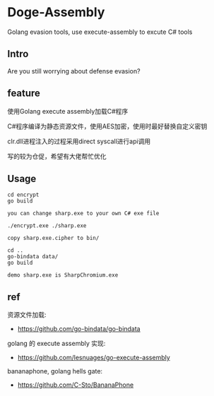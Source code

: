 # Doge-Assembly
Golang evasion tools, use execute-assembly to excute C# tools

## Intro
Are you still worrying about defense evasion?


## feature
使用Golang execute assembly加载C#程序

C#程序编译为静态资源文件，使用AES加密，使用时最好替换自定义密钥

clr.dll进程注入的过程采用direct syscall进行api调用

写的较为仓促，希望有大佬帮忙优化


## Usage

```
cd encrypt
go build

you can change sharp.exe to your own C# exe file

./encrypt.exe ./sharp.exe

copy sharp.exe.cipher to bin/

cd ..
go-bindata data/
go build

```

```
demo sharp.exe is SharpChromium.exe
```


## ref
资源文件加载:

- https://github.com/go-bindata/go-bindata

golang 的 execute assembly 实现:

- https://github.com/lesnuages/go-execute-assembly

bananaphone, golang hells gate:

- https://github.com/C-Sto/BananaPhone


